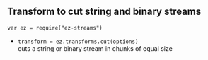## Transform to cut string and binary streams

`var ez = require("ez-streams")`  

* `transform = ez.transforms.cut(options)`  
  cuts a string or binary stream in chunks of equal size  
